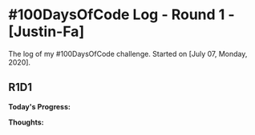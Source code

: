 

# #100DaysOfCode Log - Round 1 - [Justin-Fa]
The log of my #100DaysOfCode challenge. Started on [July 07, Monday, 2020].

## **R1D1** 
**Today's Progress:**

**Thoughts:** 